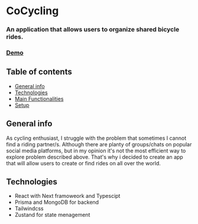 # CoCycling

### An application that allows users to organize shared bicycle rides.

### [Demo](https://co-cycling-joztz3cn6-mmaciej0.vercel.app/)

## Table of contents

- [General info](#general-info)
- [Technologies](#technologies)
- [Main Functionalities](#main-functionalities)
- [Setup](#setup)

## General info

As cycling enthusiast, I struggle with the problem that sometimes I cannot find a riding partner/s. Although there are planty of groups/chats on popular social media platforms, but in my opinion it's not the most efficient way to explore problem described above. That's why i decided to create an app that will allow users to create or find rides on all over the world.

## Technologies

- React with Next framoweork and Typescipt
- Prisma and MongoDB for backend
- Tailwindcss
- Zustand for state menagement
